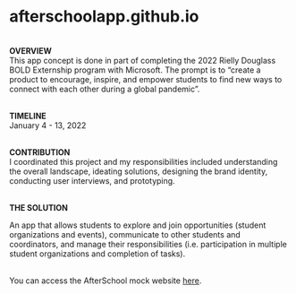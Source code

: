 # afterschoolapp.github.io
<br>
<b>OVERVIEW</b><br>
This app concept is done in part of completing the 2022 Rielly Douglass BOLD Externship program with Microsoft. The prompt is to “create a product to encourage, inspire, and empower students to find new ways to connect with each other during a global pandemic”. 

<br><b>TIMELINE</b><br>
January 4 - 13, 2022

<br><b>CONTRIBUTION</b><br>
I coordinated this project and my responsibilities included understanding the overall landscape, ideating solutions, designing the brand identity, conducting user interviews, and prototyping.

<br><b>THE SOLUTION</b>

An app that allows students to explore and join opportunities (student organizations and events), communicate to other students and coordinators, and manage their responsibilities (i.e. participation in multiple student organizations and completion of tasks).

<br>You can access the AfterSchool mock website [here][1].

[1]: http://afterschoolapp.tech
